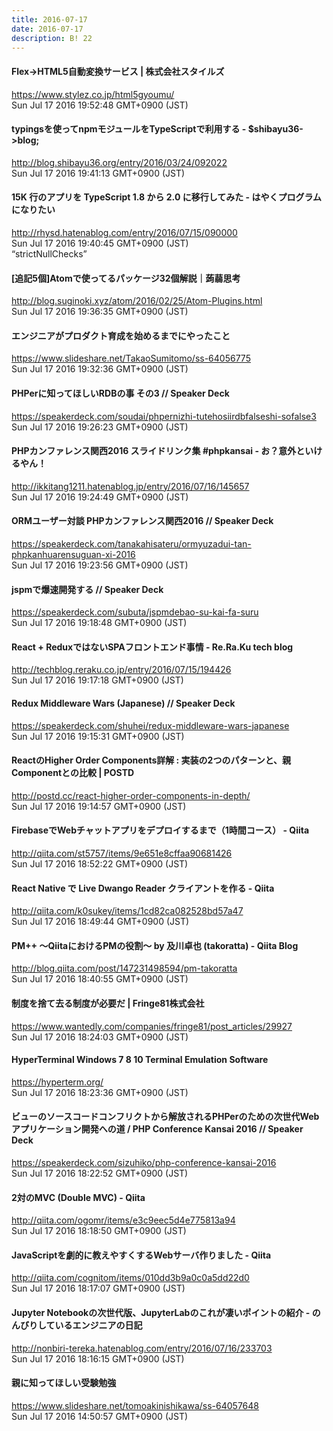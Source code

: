 ```yaml
---
title: 2016-07-17
date: 2016-07-17
description: B! 22
---
```


#### Flex→HTML5自動変換サービス | 株式会社スタイルズ
https://www.stylez.co.jp/html5gyoumu/<br>
Sun Jul 17 2016 19:52:48 GMT+0900 (JST)<br>


#### typingsを使ってnpmモジュールをTypeScriptで利用する - $shibayu36->blog;
http://blog.shibayu36.org/entry/2016/03/24/092022<br>
Sun Jul 17 2016 19:41:13 GMT+0900 (JST)<br>


####  15K 行のアプリを TypeScript 1.8 から 2.0 に移行してみた - はやくプログラムになりたい
http://rhysd.hatenablog.com/entry/2016/07/15/090000<br>
Sun Jul 17 2016 19:40:45 GMT+0900 (JST)<br>
“strictNullChecks”


#### [追記5個]Atomで使ってるパッケージ32個解説｜蒟蒻思考
http://blog.suginoki.xyz/atom/2016/02/25/Atom-Plugins.html<br>
Sun Jul 17 2016 19:36:35 GMT+0900 (JST)<br>


#### エンジニアがプロダクト育成を始めるまでにやったこと
https://www.slideshare.net/TakaoSumitomo/ss-64056775<br>
Sun Jul 17 2016 19:32:36 GMT+0900 (JST)<br>


#### PHPerに知ってほしいRDBの事 その3 // Speaker Deck
https://speakerdeck.com/soudai/phpernizhi-tutehosiirdbfalseshi-sofalse3<br>
Sun Jul 17 2016 19:26:23 GMT+0900 (JST)<br>


#### PHPカンファレンス関西2016 スライドリンク集 #phpkansai - お？意外といけるやん！
http://ikkitang1211.hatenablog.jp/entry/2016/07/16/145657<br>
Sun Jul 17 2016 19:24:49 GMT+0900 (JST)<br>


#### ORMユーザー対談 PHPカンファレンス関西2016 // Speaker Deck
https://speakerdeck.com/tanakahisateru/ormyuzadui-tan-phpkanhuarensuguan-xi-2016<br>
Sun Jul 17 2016 19:23:56 GMT+0900 (JST)<br>


#### jspmで爆速開発する // Speaker Deck
https://speakerdeck.com/subuta/jspmdebao-su-kai-fa-suru<br>
Sun Jul 17 2016 19:18:48 GMT+0900 (JST)<br>


#### React + ReduxではないSPAフロントエンド事情 - Re.Ra.Ku tech blog
http://techblog.reraku.co.jp/entry/2016/07/15/194426<br>
Sun Jul 17 2016 19:17:18 GMT+0900 (JST)<br>


#### Redux Middleware Wars (Japanese) // Speaker Deck
https://speakerdeck.com/shuhei/redux-middleware-wars-japanese<br>
Sun Jul 17 2016 19:15:31 GMT+0900 (JST)<br>


#### ReactのHigher Order Components詳解 : 実装の2つのパターンと、親Componentとの比較 | POSTD
http://postd.cc/react-higher-order-components-in-depth/<br>
Sun Jul 17 2016 19:14:57 GMT+0900 (JST)<br>


#### FirebaseでWebチャットアプリをデプロイするまで（1時間コース） - Qiita
http://qiita.com/st5757/items/9e651e8cffaa90681426<br>
Sun Jul 17 2016 18:52:22 GMT+0900 (JST)<br>


#### React Native で Live Dwango Reader クライアントを作る - Qiita
http://qiita.com/k0sukey/items/1cd82ca082528bd57a47<br>
Sun Jul 17 2016 18:49:44 GMT+0900 (JST)<br>


#### PM++ 〜QiitaにおけるPMの役割〜 by 及川卓也 (takoratta) - Qiita Blog
http://blog.qiita.com/post/147231498594/pm-takoratta<br>
Sun Jul 17 2016 18:40:55 GMT+0900 (JST)<br>


#### 制度を捨て去る制度が必要だ | Fringe81株式会社
https://www.wantedly.com/companies/fringe81/post_articles/29927<br>
Sun Jul 17 2016 18:24:03 GMT+0900 (JST)<br>


#### HyperTerminal Windows 7 8 10 Terminal Emulation Software
https://hyperterm.org/<br>
Sun Jul 17 2016 18:23:36 GMT+0900 (JST)<br>


#### ビューのソースコードコンフリクトから解放されるPHPerのための次世代Webアプリケーション開発への道 / PHP Conference Kansai 2016 // Speaker Deck
https://speakerdeck.com/sizuhiko/php-conference-kansai-2016<br>
Sun Jul 17 2016 18:22:52 GMT+0900 (JST)<br>


#### 2対のMVC (Double MVC) - Qiita
http://qiita.com/ogomr/items/e3c9eec5d4e775813a94<br>
Sun Jul 17 2016 18:18:50 GMT+0900 (JST)<br>


#### JavaScriptを劇的に教えやすくするWebサーバ作りました - Qiita
http://qiita.com/cognitom/items/010dd3b9a0c0a5dd22d0<br>
Sun Jul 17 2016 18:17:07 GMT+0900 (JST)<br>


#### Jupyter Notebookの次世代版、JupyterLabのこれが凄いポイントの紹介 - のんびりしているエンジニアの日記
http://nonbiri-tereka.hatenablog.com/entry/2016/07/16/233703<br>
Sun Jul 17 2016 18:16:15 GMT+0900 (JST)<br>


#### 親に知ってほしい受験勉強
https://www.slideshare.net/tomoakinishikawa/ss-64057648<br>
Sun Jul 17 2016 14:50:57 GMT+0900 (JST)<br>


